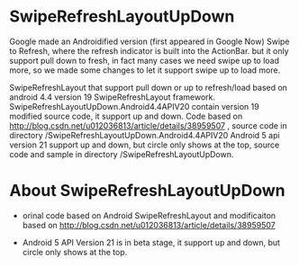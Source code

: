 SwipeRefreshLayoutUpDown
========================

Google made an Androidified version (first appeared in Google Now) Swipe to Refresh, where the refresh indicator is built into the ActionBar. but it only support pull down to fresh, in fact many cases we need swipe up to load more, so we made some changes to let it support swipe up to load more.

SwipeRefreshLayout that support pull down or up to refresh/load based on android 4.4 version 19 SwipeRefreshLayout framework.
SwipeRefreshLayoutUpDown.Android4.4APIV20 contain version 19 modified source code, it support up and down. Code based on http://blog.csdn.net/u012036813/article/details/38959507 , source code in directory /SwipeRefreshLayoutUpDown.Android4.4APIV20
Android 5 api version 21  support up and down, but circle only shows at the top, source code and sample in directory /SwipeRefreshLayoutUpDown.



About SwipeRefreshLayoutUpDown
=============
* orinal code based on Android SwipeRefreshLayout and modificaiton based on http://blog.csdn.net/u012036813/article/details/38959507

* Android 5 API Version 21 is in beta stage, it support up and down, but circle only shows at the top.

